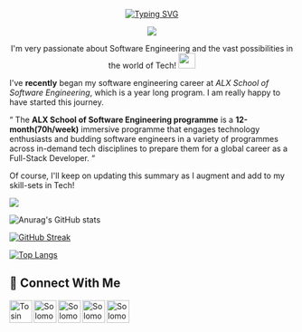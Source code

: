 <p align="center"> <a href="https://git.io/typing-svg"><img src="https://readme-typing-svg.herokuapp.com?font=Exo+2&size=27&duration=2000&pause=1000&color=5581F7&center=true&vCenter=true&width=435&lines=Hello+there+%F0%9F%91%8B;Welcome+to+my+GitHub+profile!+%F0%9F%95%BA;I'm+Solomon+Leon+Isogun." alt="Typing SVG" /></a> </p>

<p align="center"> <img src="https://acegif.com/wp-content/uploads/2021/4fh5wi/welcome-5.gif" /> </p>

<p align="center">
I'm very passionate about Software Engineering and the vast possibilities in the world of Tech! <img src="https://camo.githubusercontent.com/e8e7b06ecf583bc040eb60e44eb5b8e0ecc5421320a92929ce21522dbc34c891/68747470733a2f2f6d656469612e67697068792e636f6d2f6d656469612f6876524a434c467a6361737252346961377a2f67697068792e676966" width="30" height="27" />
</p>

I've **recently** began my software engineering career at *ALX School of Software Engineering*, which is a year long program. I am really happy to have started this journey.

“ The **ALX School of Software Engineering programme** is a **12-month(70h/week)** immersive programme that engages technology enthusiasts and budding software engineers in a variety of programmes across in-demand tech disciplines to prepare them for a global career as a Full-Stack Developer. “

Of course, I'll keep on updating this summary as I augment and add to my skill-sets in Tech!

![](https://komarev.com/ghpvc/?username=Leonrichcy)

![Anurag's GitHub stats](https://github-readme-stats.vercel.app/api?username=Leonrichcy&show_icons=true&theme=highcontrast)

[![GitHub Streak](https://github-readme-streak-stats.herokuapp.com/?user=Leonrichcy&theme=highcontrast&currStreakNum=2FD3EB&fire=pink&sideLabels=F00&date_format=[Y.]n.j)](https://git.io/streak-stats)

[![Top Langs](https://github-readme-stats.vercel.app/api/top-langs/?username=Leonrichcy&theme=highcontrast&layout=compact)](https://github.com/Leonrichcy/github-readme-stats)


## 🤝 Connect With Me
<a href="https://www.linkedin.com/in/leonrichcy/"><img align="left" src="https://raw.githubusercontent.com/Leonrichcy/Leonrichcy/main/linkedin.png" alt="Tosin ISOGUN | LinkedIn" width="40px"/></a>
<a href="https://m.facebook.com/solomonleonjohnson/"><img align="left" src="https://raw.githubusercontent.com/Leonrichcy/Leonrichcy/main/facebook.svg" alt="Solomon Leon Johnson | Facebook" width="40px"/></a>
<a href="https://wa.link/nxtuti/"><img align="left" src="https://raw.githubusercontent.com/Leonrichcy/Leonrichcy/main/whatsapp2.png" alt="Solomon Leon Johnson | WhatsApp" width="40px"/></a>
<a href="https://www.instagram.com/leonrichcy/"><img align="left" src="https://raw.githubusercontent.com/Leonrichcy/Leonrichcy/main/instagram.svg" alt="Solomon Leon Johnson | Instagram" width="40px"/></a>
<a href="https://mobile.twitter.com/tomson172/"><img align="left" src="https://raw.githubusercontent.com/Leonrichcy/Leonrichcy/main/twitter.svg" alt="Solomon Leon Johnson | Twitter" width="40px"/></a>

<!--
<p align="center"> <a href="https://git.io/typing-svg"><img src="https://readme-typing-svg.herokuapp.com?font=Exo+2&size=27&duration=2500&pause=1000&color=5581F7&center=true&vCenter=true&width=435&lines=Hello+there+%F0%9F%91%8B;Welcome+to+my+GitHub+profile!+%F0%9F%95%BA;I'm+Solomon+Leon+Isogun." alt="Typing SVG" /></a> </p>

<a href="https://www.instagram.com/leonrichcy/"><img align="left" src="https://raw.githubusercontent.com/Leonrichcy/Leonrichcy/main/instagram.svg" alt="Solomon Leon Johnson | Instagram" width="40px"/></a>

[![Top Langs](https://github-readme-stats.vercel.app/api/top-langs/?username=Leonrichcy&theme=highcontrast&layout=compact)](https://github.com/Leonrichcy/github-readme-stats)

### <p align="center"> ![Coding](https://camo.githubusercontent.com/6980a08cbf1de9fd8a7ef3c1c7f8b9c3cf6ceac8ff87fd2b6aaf114b7050c133/68747470733a2f2f63646e2e6472696262626c652e636f6d2f75736572732f313136323037372f73637265656e73686f74732f353430333931382f666f6375732d616e696d6174696f6e2e676966) </p>

<a href="https://mobile.twitter.com/leonrichcy/"><img align="left" src="https://raw.githubusercontent.com/Leonrichcy/Leonrichcy/main/linkedin.png" alt="Tosin ISOGUN | LinkedIn" width="25px"/></a>

**Leonrichcy/Leonrichcy** is a ✨ _special_ ✨ repository because its `README.md` (this file) appears on your GitHub profile.

Here are some ideas to get you started:

- 🔭 I’m currently working on ...
- 🌱 I’m currently learning ...
- 👯 I’m looking to collaborate on ...
- 🤔 I’m looking for help with ...
- 💬 Ask me about ...
- 📫 How to reach me: ...
- 😄 Pronouns: ...
- ⚡ Fun fact: ...
-->
